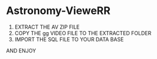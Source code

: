 # Astronomy-VieweRR
1. EXTRACT THE AV ZIP FILE 
2. COPY THE gg VIDEO FILE TO THE EXTRACTED FOLDER 
3. IMPORT THE SQL FILE TO YOUR DATA BASE 

AND ENJOY
